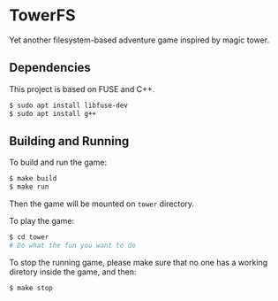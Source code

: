 # TowerFS
Yet another filesystem-based adventure game inspired by magic tower.

## Dependencies

This project is based on FUSE and C++.

```bash
$ sudo apt install libfuse-dev
$ sudo apt install g++
```

## Building and Running

To build and run the game:

```bash
$ make build
$ make run
```

Then the game will be mounted on `tower` directory.

To play the game:

```bash
$ cd tower
# Do what the fun you want to do
```

To stop the running game, please make sure that no one has a working diretory inside the game, and then:

```bash
$ make stop
```


